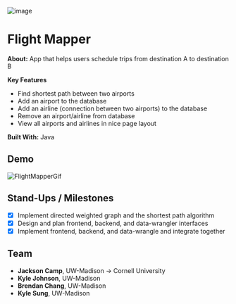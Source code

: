 ![image](https://user-images.githubusercontent.com/37753577/179615777-a9b155cb-2ba0-4cec-b785-c019f79ae4ae.png)
# Flight Mapper
**About:** App that helps users schedule trips from destination A to destination B

**Key Features** 
- Find shortest path between two airports
- Add an airport to the database
- Add an airline (connection between two airports) to the database
- Remove an airport/airline from database
- View all airports and airlines in nice page layout

**Built With:** Java

## Demo
![FlightMapperGif](https://user-images.githubusercontent.com/37753577/179614379-0c3db4a6-9238-43c7-8410-8912c6d0790b.gif)

## Stand-Ups / Milestones
- [x] Implement directed weighted graph and the shortest path algorithm
- [x] Design and plan frontend, backend, and data-wrangler interfaces
- [x] Implement frontend, backend, and data-wrangle and integrate together

## Team
- **Jackson Camp**, UW-Madison -> Cornell University
- **Kyle Johnson**, UW-Madison
- **Brendan Chang**, UW-Madison
- **Kyle Sung**, UW-Madison
